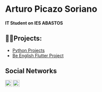 <h1>Arturo Picazo Soriano 
<h4>IT Student on IES ABASTOS </h4></h1>

<h2>👨‍💻Projects:</h2>
<ul>
 <li> <a href="https://github.com/arturopicazo04/python">Python Projects</a> </li>
 <li> <a href="https://github.com/arturopicazo04/Be-English-FlutterApp">Be English Flutter Project</a></li>
</ul>
<h2>Social Networks</h2>
<a href="https://www.linkedin.com/in/arturo-picazo-soriano-326775267/"><img align="left" alt="Arturo | LinkedIn" width="22px" src="https://openvisualfx.com/wp-content/uploads/2019/10/linkedin-icon-logo-png-transparent.png"></a>

<a href="https://www.instagram.com/_arturopicazo_/"><img align="left" alt="Arturo | Instagram" width="22px" src="https://www.pngall.com/wp-content/uploads/5/Instagram-Logo-PNG-Image.png"></a>
